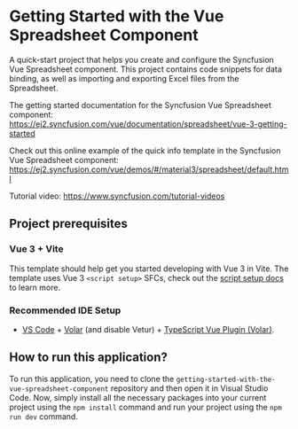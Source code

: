 # Getting Started with the Vue Spreadsheet Component

A quick-start project that helps you create and configure the Syncfusion Vue Spreadsheet component. This project contains code snippets for data binding, as well as importing and exporting Excel files from the Spreadsheet.

The getting started documentation for the Syncfusion Vue Spreadsheet component: 
https://ej2.syncfusion.com/vue/documentation/spreadsheet/vue-3-getting-started

Check out this online example of the quick info template in the Syncfusion Vue Spreadsheet component:
https://ej2.syncfusion.com/vue/demos/#/material3/spreadsheet/default.html 

Tutorial video: https://www.syncfusion.com/tutorial-videos  

## Project prerequisites

### Vue 3 + Vite

This template should help get you started developing with Vue 3 in Vite. The template uses Vue 3 `<script setup>` SFCs, check out the [script setup docs](https://v3.vuejs.org/api/sfc-script-setup.html#sfc-script-setup) to learn more.

### Recommended IDE Setup

- [VS Code](https://code.visualstudio.com/) + [Volar](https://marketplace.visualstudio.com/items?itemName=Vue.volar) (and disable Vetur) + [TypeScript Vue Plugin (Volar)](https://marketplace.visualstudio.com/items?itemName=Vue.vscode-typescript-vue-plugin).


## How to run this application?

To run this application, you need to clone the `getting-started-with-the-vue-spreadsheet-component` repository and then open it in Visual Studio Code. Now, simply install all the necessary packages into your current project using the `npm install` command and run your project using the `npm run dev` command.

